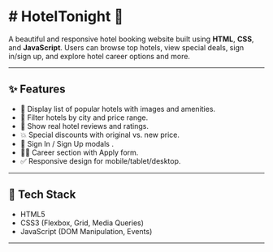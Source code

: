 # # HotelTonight 🏨

A beautiful and responsive hotel booking website built using **HTML**, **CSS**, and **JavaScript**. Users can browse top hotels, view special deals, sign in/sign up, and explore hotel career options and more.

---

## ✨ Features

- 🏨 Display list of popular hotels with images and amenities.
- 🔎 Filter hotels by city and price range.
- 💬 Show real hotel reviews and ratings.
- 💥 Special discounts with original vs. new price.
- 👤 Sign In / Sign Up modals .
- 🧑‍🍳 Career section with Apply form.
- ✅ Responsive design for mobile/tablet/desktop.

---

## 🧰 Tech Stack

- HTML5
- CSS3 (Flexbox, Grid, Media Queries)
- JavaScript (DOM Manipulation, Events)

---
